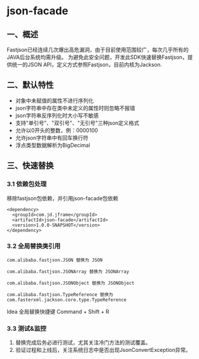 # json-facade
## 一、概述
Fastjson已经连续几次爆出高危漏洞，由于目前使用范围较广，每次几乎所有的JAVA后台系统均需升级。
为避免此安全问题，开发此SDK快速替换Fastjson，提供统一的JSON API，定义方式参照Fastjson，目前内核为Jackson.

## 二、默认特性
* 对象中未赋值的属性不进行序列化
* json字符串中存在类中未定义的属性时则忽略不报错
* json字符串反序列化时大小写不敏感
* 支持"单引号"、"双引号"、"无引号"三种json定义格式
* 允许以0开头的整数，例：0000100
* 允许json字符串中有回车换行符
* 浮点类型数据解析为BigDecimal


## 三、快速替换

### 3.1 依赖包处理
移除fastjson包依赖，并引用json-facade包依赖
```
<dependency>
  <groupId>com.jd.jframe</groupId>
  <artifactId>json-facade</artifactId>
  <version>1.0.0-SNAPSHOT</version>
</dependency>
```

### 3.2 全局替换类引用
```
com.alibaba.fastjson.JSON 替换为 JSON

com.alibaba.fastjson.JSONArray 替换为 JSONArray

com.alibaba.fastjson.JSONObject 替换为 JSONObject

com.alibaba.fastjson.TypeReference 替换为 com.fasterxml.jackson.core.type.TypeReference
```
Idea 全局替换快捷键 Command + Shift + R

### 3.3 测试&监控
1. 替换完成后务必进行测试，尤其关注冷门方法的测试覆盖。
2. 验证过程和上线后，关注系统日志中是否出现JsonConvertException异常。


    